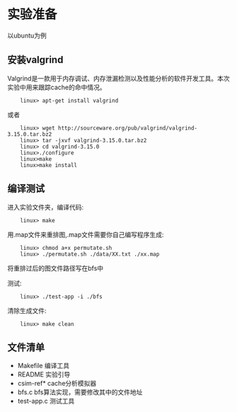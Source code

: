 # 实验准备
以ubuntu为例

## 安装valgrind
Valgrind是一款用于内存调试、内存泄漏检测以及性能分析的软件开发工具。本次实验中用来跟踪cache的命中情况。
```
    linux> apt-get install valgrind
```
或者
```
    linux> wget http://sourceware.org/pub/valgrind/valgrind-3.15.0.tar.bz2
    linux> tar -jxvf valgrind-3.15.0.tar.bz2
    linux> cd valgrind-3.15.0
    linux>./configure
    linux>make
    linux>make install
```

## 编译测试
进入实验文件夹，编译代码:
```
    linux> make
```
    
用.map文件来重排图,.map文件需要你自己编写程序生成:
```
    linux> chmod a+x permutate.sh
    linux> ./permutate.sh ./data/XX.txt ./xx.map
```

将重排过后的图文件路径写在bfs中

测试:
```
    linux> ./test-app -i ./bfs
```
   
清除生成文件:
```
    linux> make clean 
```
      

## 文件清单
* Makefile     编译工具
* README       实验引导
* csim-ref*    cache分析模拟器
* bfs.c        bfs算法实现，需要修改其中的文件地址
* test-app.c   测试工具
